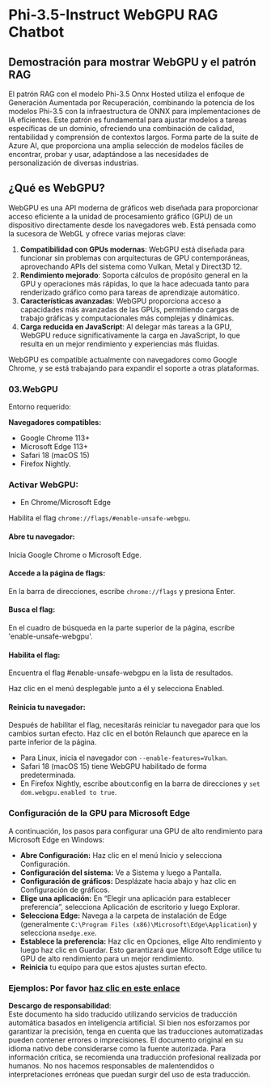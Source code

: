 # Phi-3.5-Instruct WebGPU RAG Chatbot

## Demostración para mostrar WebGPU y el patrón RAG

El patrón RAG con el modelo Phi-3.5 Onnx Hosted utiliza el enfoque de Generación Aumentada por Recuperación, combinando la potencia de los modelos Phi-3.5 con la infraestructura de ONNX para implementaciones de IA eficientes. Este patrón es fundamental para ajustar modelos a tareas específicas de un dominio, ofreciendo una combinación de calidad, rentabilidad y comprensión de contextos largos. Forma parte de la suite de Azure AI, que proporciona una amplia selección de modelos fáciles de encontrar, probar y usar, adaptándose a las necesidades de personalización de diversas industrias.

## ¿Qué es WebGPU? 
WebGPU es una API moderna de gráficos web diseñada para proporcionar acceso eficiente a la unidad de procesamiento gráfico (GPU) de un dispositivo directamente desde los navegadores web. Está pensada como la sucesora de WebGL y ofrece varias mejoras clave:

1. **Compatibilidad con GPUs modernas**: WebGPU está diseñada para funcionar sin problemas con arquitecturas de GPU contemporáneas, aprovechando APIs del sistema como Vulkan, Metal y Direct3D 12.
2. **Rendimiento mejorado**: Soporta cálculos de propósito general en la GPU y operaciones más rápidas, lo que la hace adecuada tanto para renderizado gráfico como para tareas de aprendizaje automático.
3. **Características avanzadas**: WebGPU proporciona acceso a capacidades más avanzadas de las GPUs, permitiendo cargas de trabajo gráficas y computacionales más complejas y dinámicas.
4. **Carga reducida en JavaScript**: Al delegar más tareas a la GPU, WebGPU reduce significativamente la carga en JavaScript, lo que resulta en un mejor rendimiento y experiencias más fluidas.

WebGPU es compatible actualmente con navegadores como Google Chrome, y se está trabajando para expandir el soporte a otras plataformas.

### 03.WebGPU
Entorno requerido:

**Navegadores compatibles:** 
- Google Chrome 113+
- Microsoft Edge 113+
- Safari 18 (macOS 15)
- Firefox Nightly.

### Activar WebGPU:

- En Chrome/Microsoft Edge 

Habilita el flag `chrome://flags/#enable-unsafe-webgpu`.

#### Abre tu navegador:
Inicia Google Chrome o Microsoft Edge.

#### Accede a la página de flags:
En la barra de direcciones, escribe `chrome://flags` y presiona Enter.

#### Busca el flag:
En el cuadro de búsqueda en la parte superior de la página, escribe 'enable-unsafe-webgpu'.

#### Habilita el flag:
Encuentra el flag #enable-unsafe-webgpu en la lista de resultados.

Haz clic en el menú desplegable junto a él y selecciona Enabled.

#### Reinicia tu navegador:

Después de habilitar el flag, necesitarás reiniciar tu navegador para que los cambios surtan efecto. Haz clic en el botón Relaunch que aparece en la parte inferior de la página.

- Para Linux, inicia el navegador con `--enable-features=Vulkan`.
- Safari 18 (macOS 15) tiene WebGPU habilitado de forma predeterminada.
- En Firefox Nightly, escribe about:config en la barra de direcciones y `set dom.webgpu.enabled to true`.

### Configuración de la GPU para Microsoft Edge 

A continuación, los pasos para configurar una GPU de alto rendimiento para Microsoft Edge en Windows:

- **Abre Configuración:** Haz clic en el menú Inicio y selecciona Configuración.
- **Configuración del sistema:** Ve a Sistema y luego a Pantalla.
- **Configuración de gráficos:** Desplázate hacia abajo y haz clic en Configuración de gráficos.
- **Elige una aplicación:** En “Elegir una aplicación para establecer preferencia”, selecciona Aplicación de escritorio y luego Explorar.
- **Selecciona Edge:** Navega a la carpeta de instalación de Edge (generalmente `C:\Program Files (x86)\Microsoft\Edge\Application`) y selecciona `msedge.exe`.
- **Establece la preferencia:** Haz clic en Opciones, elige Alto rendimiento y luego haz clic en Guardar.
Esto garantizará que Microsoft Edge utilice tu GPU de alto rendimiento para un mejor rendimiento.
- **Reinicia** tu equipo para que estos ajustes surtan efecto.

### Ejemplos: Por favor [haz clic en este enlace](https://github.com/microsoft/aitour-exploring-cutting-edge-models/tree/main/src/02.ONNXRuntime/01.WebGPUChatRAG)

**Descargo de responsabilidad**:  
Este documento ha sido traducido utilizando servicios de traducción automática basados en inteligencia artificial. Si bien nos esforzamos por garantizar la precisión, tenga en cuenta que las traducciones automatizadas pueden contener errores o imprecisiones. El documento original en su idioma nativo debe considerarse como la fuente autorizada. Para información crítica, se recomienda una traducción profesional realizada por humanos. No nos hacemos responsables de malentendidos o interpretaciones erróneas que puedan surgir del uso de esta traducción.